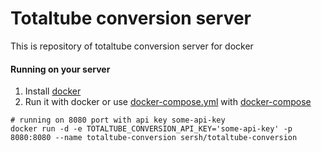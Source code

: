 # Totaltube conversion server
This is repository of totaltube conversion server for docker

#### Running on your server
1. Install [docker](https://docs.docker.com/engine/install/)
2. Run it with docker or use [docker-compose.yml](docker-compose.yml) with [docker-compose](https://docs.docker.com/compose/)
```shell
# running on 8080 port with api key some-api-key
docker run -d -e TOTALTUBE_CONVERSION_API_KEY='some-api-key' -p 8080:8080 --name totaltube-conversion sersh/totaltube-conversion
```